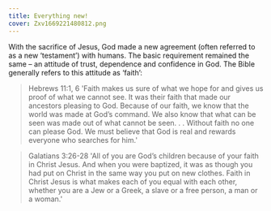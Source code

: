 ```yaml
---
title: Everything new!
cover: Zxv1669221480812.png
---
```


With the sacrifice of Jesus, God made a new agreement (often referred to as a new ‘testament’) with humans. The basic requirement remained the same – an attitude of trust, dependence and confidence in God. The Bible generally refers to this attitude as ‘faith’:

> <callout>Hebrews 11:1, 6</callout>
> 'Faith makes us sure of what we hope for and gives us proof of what we cannot see. It was their faith that made our ancestors pleasing to God. Because of our faith, we know that the world was made at God’s command. We also know that what can be seen was made out of what cannot be seen. . . Without faith no one can please God. We must believe that God is real and rewards everyone who searches for him.'

> <callout>Galatians 3:26-­28</callout>
> 'All of you are God’s children because of your faith in Christ Jesus. And when you were baptized, it was as though you had put on Christ in the same way you put on new clothes. Faith in Christ Jesus is what makes each of you equal with each other, whether you are a Jew or a Greek, a slave or a free person, a man or a woman.' 